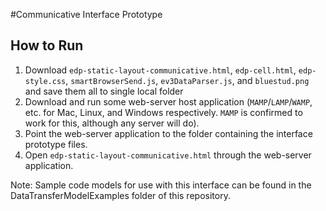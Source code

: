 #Communicative Interface Prototype

## How to Run
1. Download `edp-static-layout-communicative.html`, `edp-cell.html`, `edp-style.css`, `smartBrowserSend.js`, `ev3DataParser.js`, and `bluestud.png` and save them all to single local folder
2. Download and run some web-server host application (`MAMP`/`LAMP`/`WAMP`, etc. for Mac, Linux, and Windows respectively. `MAMP` is confirmed to work for this, although any server will do).
3. Point the web-server application to the folder containing the interface prototype files.
4. Open `edp-static-layout-communicative.html` through the web-server application.

Note: Sample code models for use with this interface can be found in the DataTransferModelExamples folder of this repository.
